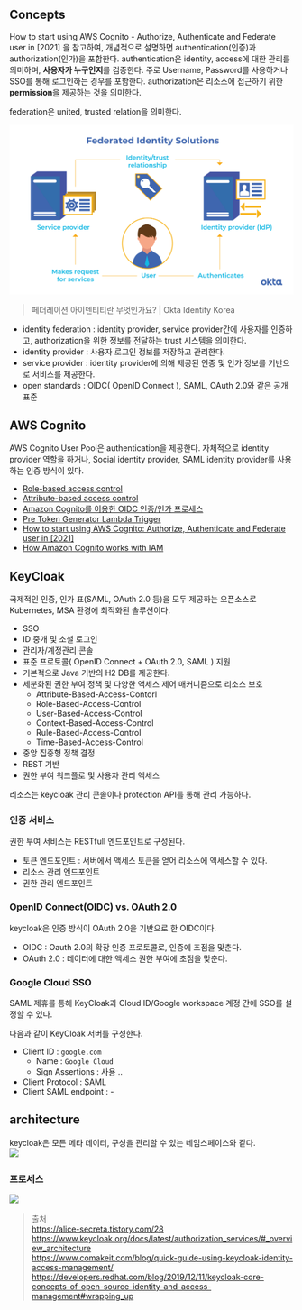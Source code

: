 ## Concepts
How to start using AWS Cognito  - Authorize, Authenticate and Federate user in [2021] 을 참고하여, 개념적으로 설명하면 authentication(인증)과 authorization(인가)을 포함한다. authentication은 identity, access에 대한 관리를 의미하며, **사용자가 누구인지**를 검증한다. 주로 Username, Password를 사용하거나 SSO를 통해 로그인하는 경우를 포함한다. authorization은 리소스에 접근하기 위한 **permission**을 제공하는 것을 의미한다. 

federation은 united, trusted relation을 의미한다.

![](./img/f728f94b-32d9-4e58-aa1c-0933b875120a.png)
> 페더레이션 아이덴티티란 무엇인가요? | Okta Identity Korea 

- identity federation : identity provider, service provider간에 사용자를 인증하고, authorization을 위한 정보를 전달하는 trust 시스템을 의미한다.  
- identity provider : 사용자 로그인 정보를 저장하고 관리한다.
- service provider : identity provider에 의해 제공된 인증 및 인가 정보를 기반으로 서비스를 제공한다.
- open standards : OIDC( OpenID Connect ), SAML, OAuth 2.0와 같은 공개 표준

## AWS Cognito
AWS Cognito User Pool은 authentication을 제공한다. 자체적으로 identity provider 역할을 하거나, Social identity provider, SAML identity provider를 사용하는 인증 방식이 있다.

- [Role-based access control](https://docs.aws.amazon.com/cognito/latest/developerguide/role-based-access-control.html)
- [Attribute-based access control](https://www.chaosgears.com/post/enabling-amazon-cognito-identity-pools-and-aws-iam-to-perform-attribute-based-access-control)
- [Amazon Cognito를 이용한 OIDC 인증/인가 프로세스](https://waspro.tistory.com/669)
- [Pre Token Generator Lambda Trigger](https://docs.aws.amazon.com/ko_kr/cognito/latest/developerguide/user-pool-lambda-pre-token-generation.html)
- [How to start using AWS Cognito: Authorize, Authenticate and Federate user in [2021]](https://www.archerimagine.com/articles/aws/aws-cognito-tutorials.html)
- [How Amazon Cognito works with IAM](https://docs.aws.amazon.com/cognito/latest/developerguide/security_iam_service-with-iam.html)


## KeyCloak
국제적인 인증, 인가 표(SAML, OAuth 2.0 등)을 모두 제공하는 오픈소스로 Kubernetes, MSA 환경에 최적화된 솔루션이다.
- SSO
- ID 중개 및 소셜 로그인
- 관리자/계정관리 콘솔
- 표준 프로토콜( OpenID Connect + OAuth 2.0, SAML ) 지원
- 기본적으로 Java 기반의 H2 DB를 제공한다. 
- 세분화된 권한 부여 정책 및 다양한 액세스 제어 매커니즘으로 리소스 보호
	- Attribute-Based-Access-Contorl
	- Role-Based-Access-Control
	- User-Based-Access-Control
	- Context-Based-Access-Control
	- Rule-Based-Access-Control
	- Time-Based-Access-Control
- 중앙 집중형 정책 결정 
- REST 기반
- 권한 부여 워크플로 및 사용자 관리 액세스

리소스는 keycloak 관리 콘솔이나 protection API를 통해 관리 가능하다. 

### 인증 서비스
권한 부여 서비스는 RESTfull 엔드포인트로 구성된다.
- 토큰 엔드포인트 : 서버에서 액세스 토큰을 얻어 리소스에 액세스할 수 있다. 
- 리소스 관리 엔드포인트
- 권한 관리 엔드포인트 

### OpenID Connect(OIDC) vs. OAuth 2.0
keycloak은 인증 방식이 OAuth 2.0을 기반으로 한 OIDC이다.
- OIDC : Oauth 2.0의 확장 인증 프로토콜로, 인증에 초점을 맞춘다.
- OAuth 2.0 : 데이터에 대한 액세스 권한 부여에 초점을 맞춘다.

### Google Cloud SSO
SAML 제휴를 통해 KeyCloak과 Cloud ID/Google workspace 계정 간에 SSO를 설정할 수 있다.

다음과 같이 KeyCloak 서버를 구성한다.
- Client ID : `google.com`
	- Name : `Google Cloud`
	- Sign Assertions : 사용
    ..
- Client Protocol : SAML
- Client SAML endpoint : -

## architecture
keycloak은 모든 메타 데이터, 구성을 관리할 수 있는 네임스페이스와 같다.   
![](https://developers.redhat.com/sites/default/files/styles/article_floated/public/blog/2019/11/keycloak1.png?itok=dlMycurG)

### 프로세스
![](https://sp-ao.shortpixel.ai/client/to_auto,q_lossless,ret_img,w_765,h_484/https://www.comakeit.com/wp-content/uploads/keycloak-1.jpg)
> 출처  
https://alice-secreta.tistory.com/28  
https://www.keycloak.org/docs/latest/authorization_services/#_overview_architecture  
https://www.comakeit.com/blog/quick-guide-using-keycloak-identity-access-management/  
https://developers.redhat.com/blog/2019/12/11/keycloak-core-concepts-of-open-source-identity-and-access-management#wrapping_up
